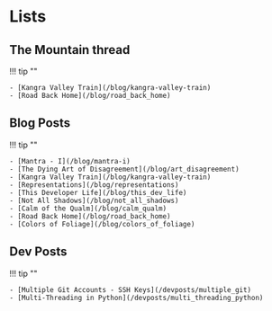 # Lists

## The Mountain thread

!!! tip ""

    - [Kangra Valley Train](/blog/kangra-valley-train)
    - [Road Back Home](/blog/road_back_home)

## Blog Posts

!!! tip ""

    - [Mantra - I](/blog/mantra-i)
    - [The Dying Art of Disagreement](/blog/art_disagreement)
    - [Kangra Valley Train](/blog/kangra-valley-train)
    - [Representations](/blog/representations)
    - [This Developer Life](/blog/this_dev_life)
    - [Not All Shadows](/blog/not_all_shadows)
    - [Calm of the Qualm](/blog/calm_qualm)
    - [Road Back Home](/blog/road_back_home)
    - [Colors of Foliage](/blog/colors_of_foliage)

## Dev Posts

!!! tip ""

    - [Multiple Git Accounts - SSH Keys](/devposts/multiple_git)
    - [Multi-Threading in Python](/devposts/multi_threading_python)

[^1]: Last Updated: `2018-11-02`
